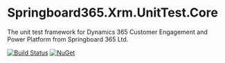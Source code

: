# Springboard365.Xrm.UnitTest.Core
The unit test framework for Dynamics 365 Customer Engagement and Power Platform from Springboard 365 Ltd.

[![Build Status](https://travis-ci.org/SpringBoard365/Springboard365.Xrm.UnitTest.Core.svg?branch=master)](https://travis-ci.org/SpringBoard365/Springboard365.Xrm.UnitTest.Core)
[![NuGet](https://img.shields.io/nuget/v/Springboard365.Xrm.UnitTest.Core.svg)](https://www.nuget.org/packages/Springboard365.Xrm.UnitTest.Core)